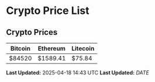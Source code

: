 # Crypto Price List

## Crypto Prices
| Bitcoin | Ethereum | Litecoin |
| ------- | -------- | -------- |
| $84520 | $1589.41 | $75.84 |
**Last Updated:** 2025-04-18 14:43 UTC
**Last Updated:** $DATE$
